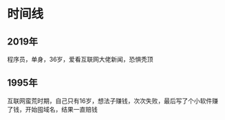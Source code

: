 # 时间线

## 2019年

程序员，单身，36岁，爱看互联网大佬新闻，恐惧秃顶

## 1995年

互联网蛮荒时期，自己只有16岁，想法子赚钱，次次失败，最后写了个小软件赚了钱，开始囤域名，结果一直赔钱


